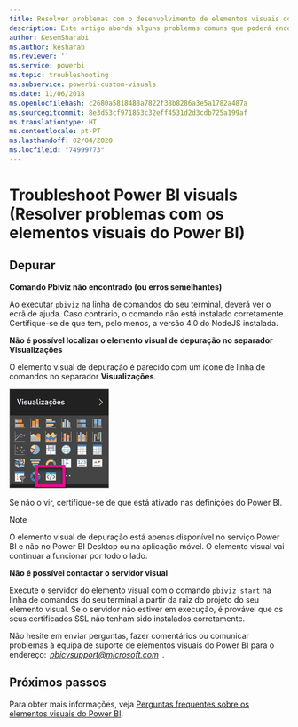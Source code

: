```yaml
---
title: Resolver problemas com o desenvolvimento de elementos visuais do Power BI
description: Este artigo aborda alguns problemas comuns que poderá encontrar ao desenvolver ou criar um elemento visual personalizado do Power BI.
author: KesemSharabi
ms.author: kesharab
ms.reviewer: ''
ms.service: powerbi
ms.topic: troubleshooting
ms.subservice: powerbi-custom-visuals
ms.date: 11/06/2018
ms.openlocfilehash: c2680a5818488a7822f38b8286a3e5a1782a487a
ms.sourcegitcommit: 8e3d53cf971853c32eff4531d2d3cdb725a199af
ms.translationtype: HT
ms.contentlocale: pt-PT
ms.lasthandoff: 02/04/2020
ms.locfileid: "74999773"
---
```

# <a name="troubleshoot-power-bi-visuals"></a>Troubleshoot Power BI visuals (Resolver problemas com os elementos visuais do Power BI)

## <a name="debug"></a>Depurar

**Comando Pbiviz não encontrado (ou erros semelhantes)**

Ao executar `pbiviz` na linha de comandos do seu terminal, deverá ver o ecrã de ajuda. Caso contrário, o comando não está instalado corretamente. Certifique-se de que tem, pelo menos, a versão 4.0 do NodeJS instalada.

**Não é possível localizar o elemento visual de depuração no separador Visualizações**

O elemento visual de depuração é parecido com um ícone de linha de comandos no separador **Visualizações**.

![Seleção de elementos visuais](media/power-bi-custom-visuals-troubleshoot/powerbi-developer-visual-selection.png)

Se não o vir, certifique-se de que está ativado nas definições do Power BI.

> [!NOTE]
> O elemento visual de depuração está apenas disponível no serviço Power BI e não no Power BI Desktop ou na aplicação móvel. O elemento visual vai continuar a funcionar por todo o lado.

**Não é possível contactar o servidor visual**

Execute o servidor do elemento visual com o comando `pbiviz start` na linha de comandos do seu terminal a partir da raiz do projeto do seu elemento visual. Se o servidor não estiver em execução, é provável que os seus certificados SSL não tenham sido instalados corretamente.

Não hesite em enviar perguntas, fazer comentários ou comunicar problemas à equipa de suporte de elementos visuais do Power BI para o endereço:  *pbicvsupport@microsoft.com*  .

## <a name="next-steps"></a>Próximos passos

Para obter mais informações, veja [Perguntas frequentes sobre os elementos visuais do Power BI](power-bi-custom-visuals-faq.md#organizational-power-bi-visuals).